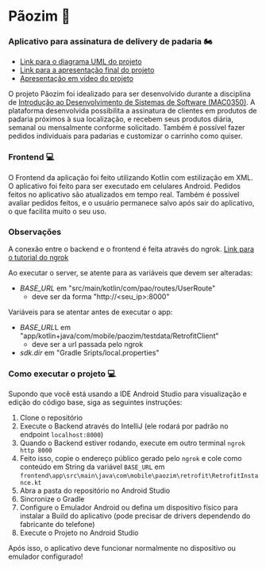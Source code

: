 # Pãozim 🍞

### Aplicativo para assinatura de delivery de padaria 🏍️

- [Link para o diagrama UML do projeto](https://drive.google.com/drive/folders/1_JOy5EMATv9zNfBw88P1nsH5qACJKgTH?usp=sharing)
- [Link para a apresentação final do projeto](https://www.canva.com/design/DAGFMoHj2k4/reFSWZl9gewFk_NkRBdPlQ/edit?utm_content=DAGFMoHj2k4&utm_campaign=designshare&utm_medium=link2&utm_source=sharebutton)
- [Apresentação em vídeo do projeto](https://youtu.be/7qgEI3Ispd8)

O projeto Pãozim foi idealizado para ser desenvolvido durante a disciplina de [Introdução ao Desenvolvimento de Sistemas de Software (MAC0350)](https://uspdigital.usp.br/jupiterweb/obterDisciplina?sgldis=MAC0350). A plataforma desenvolvida possibilita a assinatura de clientes em produtos de padaria próximos à sua localização, e recebem seus produtos diária, semanal ou mensalmente conforme solicitado. Também é possível fazer pedidos individuais para padarias e customizar o carrinho como quiser.

### Frontend 💻

O Frontend da aplicação foi feito utilizando Kotlin com estilização em XML. O aplicativo foi feito para ser executado em celulares Android. Pedidos feitos no aplicativo são atualizados em tempo real. Também é possível avaliar pedidos feitos, e o usuário permanece salvo após sair do aplicativo, o que facilita muito o seu uso.


### Observações
A conexão entre o backend e o frontend é feita através do ngrok. [Link para o tutorial do ngrok](https://medium.com/desenvolvendo-com-paixao/ngrok-do-localhost-para-o-mundo-5445ad08419)

Ao executar o server, se atente para as variáveis que devem ser alteradas:
- <i>BASE_URL</i> em "src/main/kotlin/com/pao/routes/UserRoute"
	- deve ser da forma "http://<seu_ip>:8000"

Variáveis para se atentar antes de executar o app:
- <i>BASE_URL</i>L em "app/kotlin+java/com/mobile/paozim/testdata/RetrofitClient"
	- deve ser a url passada pelo ngrok
- <i>sdk.dir</i> em "Gradle Sripts/local.properties"

### Como executar o projeto 💻

Supondo que você está usando a IDE Android Studio para visualização e edição do código base, siga as seguintes instruções:

1. Clone o repositório
2. Execute o Backend através do IntelliJ (ele rodará por padrão no endpoint `localhost:8000`)
3. Quando o Backend estiver rodando, execute em outro terminal `ngrok http 8000`
4. Feito isso, copie o endereço público gerado pelo `ngrok` e cole como conteúdo em String da variável `BASE_URL` em `frontend\app\src\main\java\com\mobile\paozim\retrofit\RetrofitInstance.kt`
5. Abra a pasta do repositório no Android Studio
6. Sincronize o Gradle
7. Configure o Emulador Android ou defina um dispositivo físico para instalar a Build do aplicativo (pode precisar de drivers dependendo do fabricante do telefone)
8. Execute o Projeto no Android Studio

Após isso, o aplicativo deve funcionar normalmente no dispositivo ou emulador configurado!
